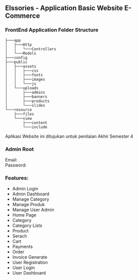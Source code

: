 ## Elssories - Application Basic Website E-Commerce


### FrontEnd Application Folder Structure

```
├───app
│   ├───Http
│   │   └───Controllers
│   └───Models
├───config
├───public
│   ├───assets
│   │   ├───css
│   │   ├───fonts
│   │   ├───images
│   │   └───js
│   └───uploads
│       ├───admins
│       ├───banners
│       ├───products
│       └───slides
└───resource
    ├───files
    └───view
        ├───content
        └───include
```


Aplikasi Website ini ditujukan untuk penilaian Akhir Semester 4

### Admin Root 
Email:  
Password: 


### Features:

- Admin Login
- Admin Dashboard
- Manage Category
- Manage Produk
- Manage User Admin
- Home Page
- Category
- Category Lists
- Product
- Serach
- Cart
- Payments
- Order
- Invoice Generate
- User Registration
- User Login
- User Dashboard
